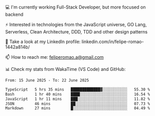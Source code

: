 💻 I'm currently working Full-Stack Developer, but more focused on backend

⚡ Interested in technologies from the JavaScript universe, GO Lang, Serverless, Clean Architecture, DDD, TDD and other design patterns

👥 Take a look at my LinkedIn profile: linkedin.com/in/felipe-romao-1442a814b/

📫 How to reach me: feliperomao.a@gmail.com

📊 Check my stats from WakaTime (VS Code) and GitHub:

<!--START_SECTION:waka-->

```txt
From: 15 June 2025 - To: 22 June 2025

TypeScript   5 hrs 35 mins   █████████████▓░░░░░░░░░░░   55.30 %
Bash         1 hr 40 mins    ████░░░░░░░░░░░░░░░░░░░░░   16.54 %
JavaScript   1 hr 11 mins    ███░░░░░░░░░░░░░░░░░░░░░░   11.82 %
JSON         46 mins         ██░░░░░░░░░░░░░░░░░░░░░░░   07.73 %
Markdown     27 mins         █░░░░░░░░░░░░░░░░░░░░░░░░   04.49 %
```

<!--END_SECTION:waka-->
